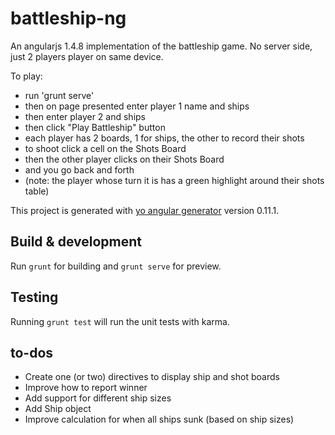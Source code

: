 # battleship-ng

An angularjs 1.4.8 implementation of the battleship game. No server side, just 2 players player on same device.

To play:
* run 'grunt serve' 
* then on page presented enter player 1 name and ships 
* then enter player 2 and ships 
* then click "Play Battleship" button
* each player has 2 boards, 1 for ships, the other to record their shots
* to shoot click a cell on the Shots Board
* then the other player clicks on their Shots Board
* and you go back and forth 
* (note: the player whose turn it is has a green highlight around their shots table)


This project is generated with [yo angular generator](https://github.com/yeoman/generator-angular)
version 0.11.1.

## Build & development

Run `grunt` for building and `grunt serve` for preview.

## Testing

Running `grunt test` will run the unit tests with karma.

## to-dos
* Create one (or two) directives to display ship and shot boards
* Improve how to report winner
* Add support for different ship sizes
* Add Ship object
* Improve calculation for when all ships sunk (based on ship sizes)